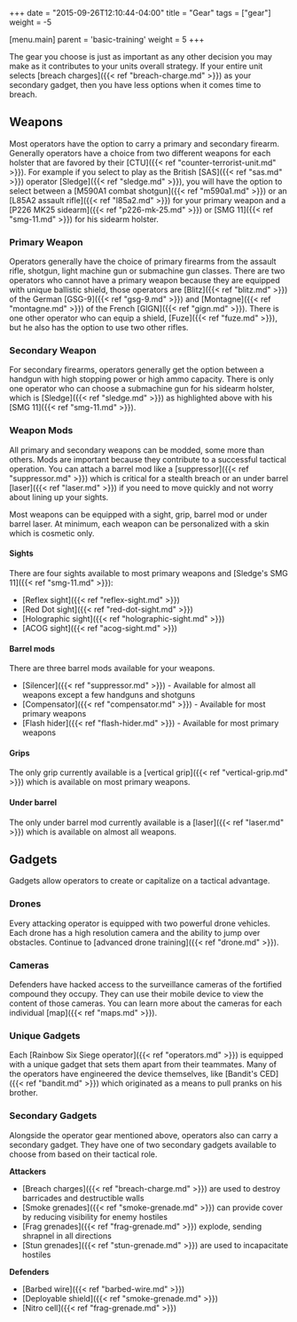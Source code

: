 +++
date = "2015-09-26T12:10:44-04:00"
title = "Gear"
tags = ["gear"]
weight = -5

[menu.main]
  parent = 'basic-training'
  weight = 5
+++

The gear you choose is just as important as any other decision you may make as it contributes to your units overall strategy. If your entire unit selects [breach charges]({{< ref "breach-charge.md" >}}) as your secondary gadget, then you have less options when it comes time to breach.

## Weapons

Most operators have the option to carry a primary and secondary firearm. Generally operators have a choice from two different weapons for each holster that are favored by their [CTU]({{< ref "counter-terrorist-unit.md" >}}). For example if you select to play as the British [SAS]({{< ref "sas.md" >}}) operator [Sledge]({{< ref "sledge.md" >}}), you will have the option to select between a [M590A1 combat shotgun]({{< ref "m590a1.md" >}}) or an [L85A2 assault rifle]({{< ref "l85a2.md" >}}) for your primary weapon and a [P226 MK25 sidearm]({{< ref "p226-mk-25.md" >}}) or [SMG 11]({{< ref "smg-11.md" >}}) for his sidearm holster.

### Primary Weapon

Operators generally have the choice of primary firearms from the assault rifle, shotgun, light machine gun or submachine gun classes. There are two operators who cannot have a primary weapon because they are equipped with unique ballistic shield, those operators are [Blitz]({{< ref "blitz.md" >}}) of the German [GSG-9]({{< ref "gsg-9.md" >}}) and [Montagne]({{< ref "montagne.md" >}}) of the French [GIGN]({{< ref "gign.md" >}}). There is one other operator who can equip a shield, [Fuze]({{< ref "fuze.md" >}}), but he also has the option to use two other rifles.

### Secondary Weapon

For secondary firearms, operators generally get the option between a handgun with high stopping power or high ammo capacity. There is only one operator who can choose a submachine gun for his sidearm holster, which is [Sledge]({{< ref "sledge.md" >}}) as highlighted above with his [SMG 11]({{< ref "smg-11.md" >}}).

### Weapon Mods

All primary and secondary weapons can be modded, some more than others. Mods are important because they contribute to a successful tactical operation. You can attach a barrel mod like a [suppressor]({{< ref "suppressor.md" >}}) which is critical for a stealth breach or an under barrel [laser]({{< ref "laser.md" >}}) if you need to move quickly and not worry about lining up your sights.

Most weapons can be equipped with a sight, grip, barrel mod or under barrel laser. At minimum, each weapon can be personalized with a skin which is cosmetic only.

#### Sights

There are four sights available to most primary weapons and [Sledge's SMG 11]({{< ref "smg-11.md" >}}):

* [Reflex sight]({{< ref "reflex-sight.md" >}})
* [Red Dot sight]({{< ref "red-dot-sight.md" >}})
* [Holographic sight]({{< ref "holographic-sight.md" >}})
* [ACOG sight]({{< ref "acog-sight.md" >}})

#### Barrel mods

There are three barrel mods available for your weapons.

* [Silencer]({{< ref "suppressor.md" >}}) - Available for almost all weapons except a few handguns and shotguns
* [Compensator]({{< ref "compensator.md" >}}) - Available for most primary weapons
* [Flash hider]({{< ref "flash-hider.md" >}}) - Available for most primary weapons

#### Grips

The only grip currently available is a [vertical grip]({{< ref "vertical-grip.md" >}}) which is available on most primary weapons.

#### Under barrel

The only under barrel mod currently available is a [laser]({{< ref "laser.md" >}}) which is available on almost all weapons.

## Gadgets

Gadgets allow operators to create or capitalize on a tactical advantage.

### Drones

Every attacking operator is equipped with two powerful drone vehicles. Each drone has a high resolution camera and the ability to jump over obstacles. Continue to [advanced drone training]({{< ref "drone.md" >}}).

### Cameras

Defenders have hacked access to the surveillance cameras of the fortified compound they occupy. They can use their mobile device to view the content of those cameras. You can learn more about the cameras for each individual [map]({{< ref "maps.md" >}}).

### Unique Gadgets

Each [Rainbow Six Siege operator]({{< ref "operators.md" >}}) is equipped with a unique gadget that sets them apart from their teammates. Many of the operators have engineered the device themselves, like [Bandit's CED]({{< ref "bandit.md" >}}) which originated as a means to pull pranks on his brother.

### Secondary Gadgets

Alongside the operator gear mentioned above, operators also can carry a secondary gadget. They have one of two secondary gadgets available to choose from based on their tactical role.

**Attackers**

* [Breach charges]({{< ref "breach-charge.md" >}}) are used to destroy barricades and destructible walls
* [Smoke grenades]({{< ref "smoke-grenade.md" >}}) can provide cover by reducing visibility for enemy hostiles
* [Frag grenades]({{< ref "frag-grenade.md" >}}) explode, sending shrapnel in all directions
* [Stun grenades]({{< ref "stun-grenade.md" >}}) are used to incapacitate hostiles

**Defenders**

* [Barbed wire]({{< ref "barbed-wire.md" >}})
* [Deployable shield]({{< ref "smoke-grenade.md" >}})
* [Nitro cell]({{< ref "frag-grenade.md" >}})
